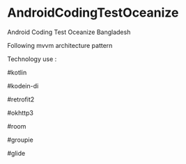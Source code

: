 # AndroidCodingTestOceanize
Android Coding Test Oceanize Bangladesh

Following mvvm architecture pattern

Technology use : 

#kotlin

#kodein-di

#retrofit2

#okhttp3

#room 

#groupie

#glide

